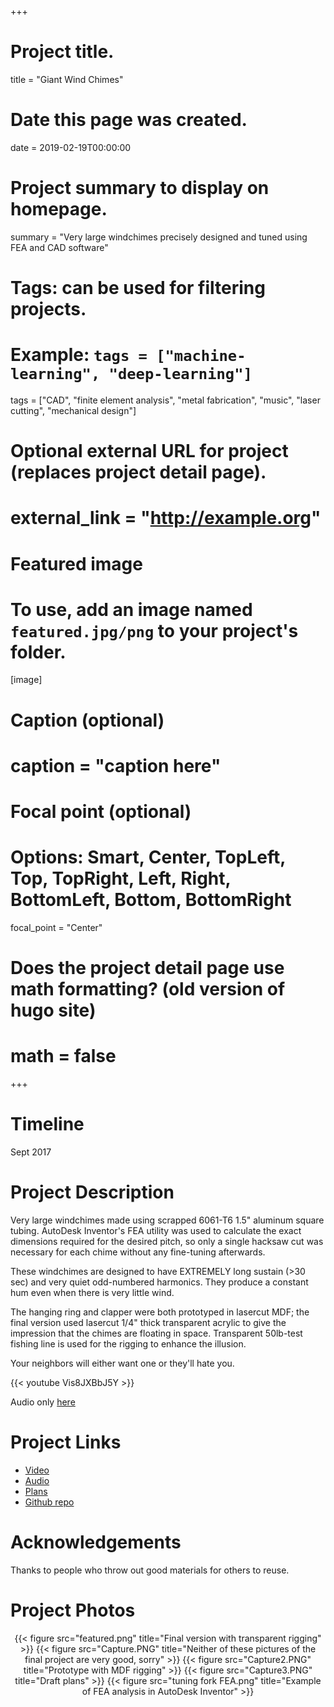 +++
# Project title.
title = "Giant Wind Chimes"

# Date this page was created.
date = 2019-02-19T00:00:00

# Project summary to display on homepage.
summary = "Very large windchimes precisely designed and tuned using FEA and CAD software"

# Tags: can be used for filtering projects.
# Example: `tags = ["machine-learning", "deep-learning"]`
tags = ["CAD", "finite element analysis", "metal fabrication", "music", "laser cutting", "mechanical design"]

# Optional external URL for project (replaces project detail page).
# external_link = "http://example.org"

# Featured image
# To use, add an image named `featured.jpg/png` to your project's folder.
[image]
# Caption (optional)
#  caption = "caption here"

# Focal point (optional)
# Options: Smart, Center, TopLeft, Top, TopRight, Left, Right, BottomLeft, Bottom, BottomRight
  focal_point = "Center"

# Does the project detail page use math formatting? (old version of hugo site)
# math = false

+++

# Timeline
Sept 2017


# Project Description
Very large windchimes made using scrapped 6061-T6 1.5" aluminum square tubing. AutoDesk Inventor's FEA utility was used to calculate the exact dimensions required for the desired pitch, so only a single hacksaw cut was necessary for each chime without any fine-tuning afterwards.

These windchimes are designed to have EXTREMELY long sustain (>30 sec) and very quiet odd-numbered harmonics. They produce a constant hum even when there is very little wind.

The hanging ring and clapper were both prototyped in lasercut MDF; the final version used lasercut 1/4" thick transparent acrylic to give the impression that the chimes are floating in space. Transparent 50lb-test fishing line is used for the rigging to enhance the illusion.

Your neighbors will either want one or they'll hate you.

{{< youtube Vis8JXBbJ5Y >}}


Audio only [here](https://github.com/KeiranCantilina/Giant-Wind-Chimes/blob/master/windchimes.wav?raw=true) 




# Project Links
- [Video](https://youtu.be/Vis8JXBbJ5Y)
- [Audio](https://github.com/KeiranCantilina/Giant-Wind-Chimes/blob/master/windchimes.wav?raw=true)
- [Plans](https://github.com/KeiranCantilina/Giant-Wind-Chimes/blob/master/design.jpg)
- [Github repo](https://github.com/KeiranCantilina/Giant-Wind-Chimes)


# Acknowledgements
Thanks to people who throw out good materials for others to reuse.


# Project Photos
<center>{{< figure src="featured.png" title="Final version with transparent rigging" >}}
{{< figure src="Capture.PNG" title="Neither of these pictures of the final project are very good, sorry" >}}
{{< figure src="Capture2.PNG" title="Prototype with MDF rigging" >}}
{{< figure src="Capture3.PNG" title="Draft plans" >}}
{{< figure src="tuning fork FEA.png" title="Example of FEA analysis in AutoDesk Inventor" >}}</center>



